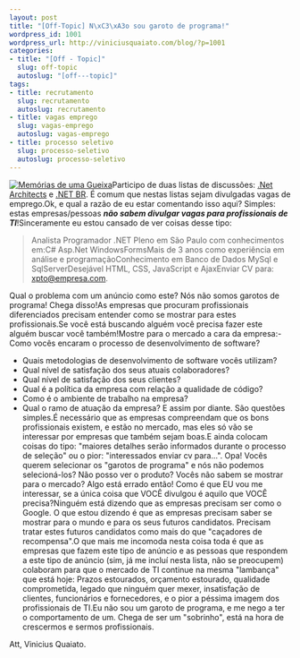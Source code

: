 ```yaml
--- 
layout: post
title: "[Off-Topic] N\xC3\xA3o sou garoto de programa!"
wordpress_id: 1001
wordpress_url: http://viniciusquaiato.com/blog/?p=1001
categories: 
- title: "[Off - Topic]"
  slug: off-topic
  autoslug: "[off---topic]"
tags: 
- title: recrutamento
  slug: recrutamento
  autoslug: recrutamento
- title: vagas emprego
  slug: vagas-emprego
  autoslug: vagas-emprego
- title: processo seletivo
  slug: processo-seletivo
  autoslug: processo-seletivo
---
```

[![Memórias de uma Gueixa](http://viniciusquaiato.com/blog/wp-content/uploads/2010/05/moag-pic-2-300x196.jpg "Memórias de uma Gueixa")](http://viniciusquaiato.com/blog/wp-content/uploads/2010/05/moag-pic-2.jpg)Participo de duas listas de discussões: [.Net Architects](http://dotnetarchitects.net) e [.NET BR](http://groups.google.com.br/group/dotnet_br). É comum que nestas listas sejam divulgadas vagas de emprego.Ok, e qual a razão de eu estar comentando isso aqui? Simples: estas empresas/pessoas **_não sabem divulgar vagas para profissionais de TI_**!Sinceramente eu estou cansado de ver coisas desse tipo:<blockquote>Analista Programador .NET Pleno em São Paulo com conhecimentos em:C# Asp.Net WindowsFormsMais de 3 anos como experiência em análise e programaçãoConhecimento em Banco de Dados MySql e SqlServerDesejável HTML, CSS, JavaScript e AjaxEnviar CV para: xpto@empresa.com.</blockquote>Qual o problema com um anúncio como este? Nós não somos garotos de programa! Chega disso!As empresas que procuram profissionais diferenciados precisam entender como se mostrar para estes profissionais.Se você está buscando alguém você precisa fazer este alguém buscar você também!Mostre para o mercado a cara da empresa:-  Como vocês encaram o processo de desenvolvimento de software?
- Quais metodologias de desenvolvimento de software vocês utilizam?
- Qual nível de satisfação dos seus atuais colaboradores?
- Qual nível de satisfação dos seus clientes?
- Qual é a política da empresa com relação a qualidade de código?
- Como é o ambiente de trabalho na empresa?
- Qual o ramo de atuação da empresa?
E assim por diante. São questões simples.É necessário que as empresas compreendam que os bons profissionais existem, e estão no mercado, mas eles só vão se interessar por empresas que também sejam boas.E ainda colocam coisas do tipo: "maiores detalhes serão informados durante o processo de seleção" ou o pior: "interessados enviar cv para...". Opa! Vocês querem selecionar os "garotos de programa" e nós não podemos selecioná-los? Não posso ver o produto? Vocês não sabem se mostrar para o mercado? Algo está errado então! Como é que EU vou me interessar, se a única coisa que VOCÊ divulgou é aquilo que VOCÊ precisa?Ninguém está dizendo que as empresas precisam ser como o Google. O que estou dizendo é que as empresas precisam saber se mostrar para o mundo e para os seus futuros candidatos. Precisam tratar estes futuros candidatos como mais do que "caçadores de recompensa".O que mais me incomoda nesta coisa toda é que as empresas que fazem este tipo de anúncio e as pessoas que respondem a este tipo de anúncio (sim, já me incluí nesta lista, não se preocupem) colaboram para que o mercado de TI continue na mesma "lambança" que está hoje: Prazos estourados, orçamento estourado, qualidade comprometida, legado que ninguém quer mexer, insatisfação de clientes, funcionários e fornecedores, e o pior a péssima imagem dos profissionais de TI.Eu não sou um garoto de programa, e me nego a ter o comportamento de um. Chega de ser um "sobrinho", está na hora de crescermos e sermos profissionais.

Att,
Vinicius Quaiato.
